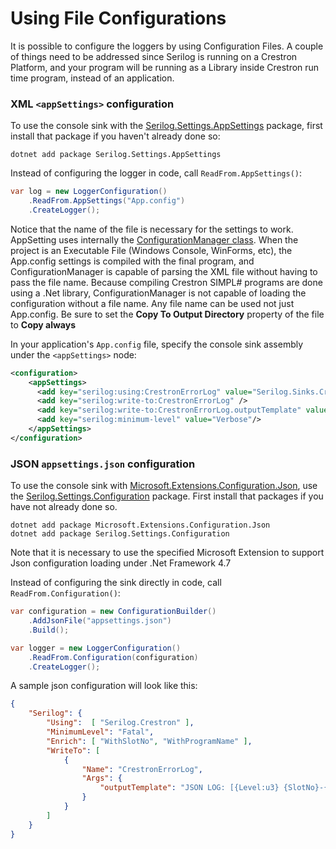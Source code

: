 ﻿# Using File Configurations

It is possible to configure the loggers by using Configuration Files.  A couple of things need to be addressed since Serilog is running on a Crestron Platform, and your program will be running as a Library inside Crestron run time program, instead of an application.

### XML `<appSettings>` configuration

To use the console sink with the [Serilog.Settings.AppSettings](https://github.com/serilog/serilog-settings-appsettings) package, first install that package if you haven't already done so:

```shell
dotnet add package Serilog.Settings.AppSettings
```

Instead of configuring the logger in code, call `ReadFrom.AppSettings()`:

```csharp
var log = new LoggerConfiguration()
    .ReadFrom.AppSettings("App.config")
    .CreateLogger();
```
Notice that the name of the file is necessary for the settings to work. AppSetting uses internally the [ConfigurationManager class](https://learn.microsoft.com/en-us/dotnet/api/system.configuration.configurationmanager?view=dotnet-plat-ext-7.0).
When the project is an Executable File (Windows Console, WinForms, etc), the App.config settings is compiled with the final program, and ConfigurationManager is capable of parsing the XML file without having to pass the file name. Because compiling Crestron SIMPL# programs are done using a .Net library, ConfigurationManager is not capable of loading the configuration without a file name. Any file name can be used not just App.config.  Be sure to set the **Copy To Output Directory** property of the file to **Copy always**

In your application's `App.config` file, specify the console sink assembly under the `<appSettings>` node:

```xml
<configuration>
    <appSettings>
      <add key="serilog:using:CrestronErrorLog" value="Serilog.Sinks.Crestron" />
      <add key="serilog:write-to:CrestronErrorLog" />
      <add key="serilog:write-to:CrestronErrorLog.outputTemplate" value="[{Level:u3} {SlotNo}-{FileName}-{MemberName}-{LineNumber}] {Message:lj}" />
      <add key="serilog:minimum-level" value="Verbose"/>
    </appSettings>
</configuration>
```


### JSON `appsettings.json` configuration

To use the console sink with [Microsoft.Extensions.Configuration.Json](https://www.nuget.org/packages/Microsoft.Extensions.Configuration.Json), use the [Serilog.Settings.Configuration](https://github.com/serilog/serilog-settings-configuration) package. First install that packages if you have not already done so.


```shell
dotnet add package Microsoft.Extensions.Configuration.Json
dotnet add package Serilog.Settings.Configuration
```
Note that it is necessary to use the specified Microsoft Extension to support Json configuration loading under .Net Framework 4.7

Instead of configuring the sink directly in code, call `ReadFrom.Configuration()`:

```csharp
var configuration = new ConfigurationBuilder()
    .AddJsonFile("appsettings.json")
    .Build();

var logger = new LoggerConfiguration()
    .ReadFrom.Configuration(configuration)
    .CreateLogger();
```

A sample json configuration will look like this: 
```json
{
    "Serilog": {
        "Using":  [ "Serilog.Crestron" ],
        "MinimumLevel": "Fatal",
        "Enrich": [ "WithSlotNo", "WithProgramName" ],
        "WriteTo": [
            {
                "Name": "CrestronErrorLog",
                "Args": {
                    "outputTemplate": "JSON LOG: [{Level:u3} {SlotNo}-{FileName}-{MemberName}-{LineNumber}] {Message:lj}",
                }
            }
        ]
    }
}
```